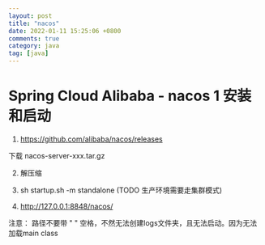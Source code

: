 ```yaml
---
layout: post
title: "nacos"
date: 2022-01-11 15:25:06 +0800
comments: true
category: java
tag: [java]
---
```




#  Spring Cloud Alibaba - nacos 1 安装和启动
1. https://github.com/alibaba/nacos/releases

下载 nacos-server-xxx.tar.gz

2. 解压缩

3. sh startup.sh -m standalone (TODO 生产环境需要走集群模式)

4. http://127.0.0.1:8848/nacos/

   

注意： 路径不要带 " " 空格，不然无法创建logs文件夹，且无法启动。因为无法加载main class